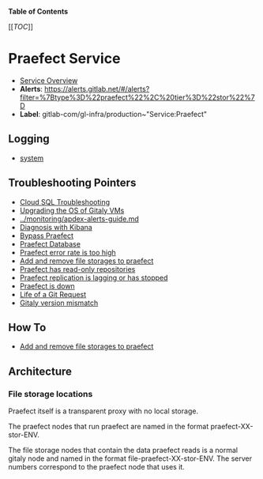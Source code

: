 <!-- MARKER: do not edit this section directly. Edit services/service-catalog.yml then run scripts/generate-docs -->

**Table of Contents**

[[_TOC_]]

# Praefect Service

* [Service Overview](https://dashboards.gitlab.net/d/praefect-main/praefect-overview)
* **Alerts**: <https://alerts.gitlab.net/#/alerts?filter=%7Btype%3D%22praefect%22%2C%20tier%3D%22stor%22%7D>
* **Label**: gitlab-com/gl-infra/production~"Service:Praefect"

## Logging

* [system](https://log.gprd.gitlab.net/goto/769b1e96dc189470332cd7005dd6f878)

## Troubleshooting Pointers

* [Cloud SQL Troubleshooting](../cloud-sql/cloud-sql.md)
* [Upgrading the OS of Gitaly VMs](../gitaly/gitaly-os-upgrade.md)
* [../monitoring/apdex-alerts-guide.md](../monitoring/apdex-alerts-guide.md)
* [Diagnosis with Kibana](../onboarding/kibana-diagnosis.md)
* [Bypass Praefect](praefect-bypass.md)
* [Praefect Database](praefect-database.md)
* [Praefect error rate is too high](praefect-error-rate.md)
* [Add and remove file storages to praefect](praefect-file-storages.md)
* [Praefect has read-only repositories](praefect-read-only.md)
* [Praefect replication is lagging or has stopped](praefect-replication.md)
* [Praefect is down](praefect-startup.md)
* [Life of a Git Request](../tutorials/overview_life_of_a_git_request.md)
* [Gitaly version mismatch](../version/gitaly-version-mismatch.md)
<!-- END_MARKER -->

## How To

* [Add and remove file storages to praefect](praefect-file-storages.md)

<!-- ## Summary -->

## Architecture

### File storage locations

Praefect itself is a transparent proxy with no local storage.

The praefect nodes that run praefect are named in the format praefect-XX-stor-ENV.

The file storage nodes that contain the data praefect reads is a normal gitaly node
and named in the format file-praefect-XX-stor-ENV. The server numbers correspond to the praefect node that uses it.

<!-- ## Performance -->

<!-- ## Scalability -->

<!-- ## Availability -->

<!-- ## Durability -->

<!-- ## Security/Compliance -->

<!-- ## Monitoring/Alerting -->

<!-- ## Links to further Documentation -->
